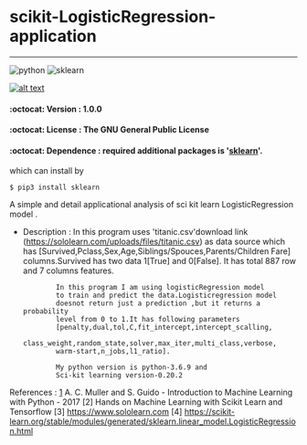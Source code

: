 # scikit-LogisticRegression-application
-----------

![python](https://img.shields.io/badge/python-3.6.9-blue)
![sklearn](https://img.shields.io/badge/scikit--learn-0.20.2-red)
<!-- Please don't remove this: Grab your social icons from https://github.com/carlsednaoui/gitsocial -->

<!-- display the social media buttons in your README -->

[![alt text][1.1]][1]



<!-- links to social media icons -->
<!-- no need to change these -->

<!-- icons with padding -->

[1.1]: http://i.imgur.com/tXSoThF.png (twitter icon with padding)


<!-- icons without padding -->

[1.2]: http://i.imgur.com/wWzX9uB.png (twitter icon without padding)



<!-- links to your social media accounts -->
<!-- update these accordingly -->

[1]: https://twitter.com/kar_bapon


<!-- Please don't remove this: Grab your social icons from https://github.com/carlsednaoui/gitsocial -->



#### :octocat: Version : 1.0.0
#### :octocat: License :  The GNU General Public License
#### :octocat: Dependence : required additional packages is '[sklearn](https://scikit-learn.org/stable/)'.
which can install by
```
$ pip3 install sklearn
```
A simple and detail applicational analysis of sci kit learn LogisticRegression model .
* Description : In this program uses 'titanic.csv'download link
              (https://sololearn.com/uploads/files/titanic.csv)
              as data source which has
              [Survived,Pclass,Sex,Age,Siblings/Spouces,Parents/Children
              Fare] columns.Survived has two data 1[True] and 0[False].
              It has total 887 row and 7 columns features.

              In this program I am using logisticRegression model
              to train and predict the data.Logisticregression model
              doesnot return just a prediction ,but it returns a probability
              level from 0 to 1.It has following parameters
              [penalty,dual,tol,C,fit_intercept,intercept_scalling,
              class_weight,random_state,solver,max_iter,multi_class,verbose,
              warm-start,n_jobs,l1_ratio].

              My python version is python-3.6.9 and
              Sci-kit learning version-0.20.2

References :  [1] A. C. Muller and S. Guido - Introduction to Machine
                  Learning with Python - 2017
              [2] Hands on Machine Learning with Scikit Learn and Tensorflow
              [3] https://www.sololearn.com
              [4] https://scikit-learn.org/stable/modules/generated/sklearn.linear_model.LogisticRegression.html
